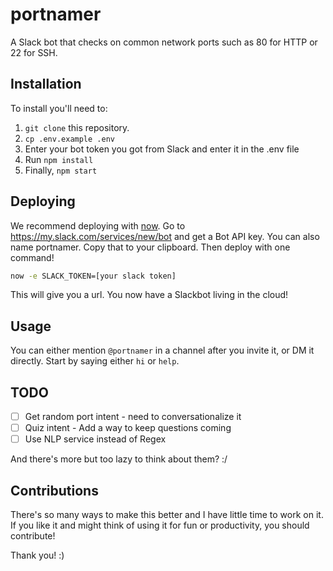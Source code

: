 # portnamer
A Slack bot that checks on common network ports such as 80 for HTTP or 22 for SSH.

## Installation
To install you'll need to:

1. `git clone` this repository.
2. `cp .env.example .env`
3. Enter your bot token you got from Slack and enter it in the .env file
4. Run `npm install`
5. Finally, `npm start`

## Deploying
We recommend deploying with [now](now.sh). Go to https://my.slack.com/services/new/bot and get a Bot API key. You can also name portnamer. Copy that to your clipboard. Then deploy with one command!

```sh
now -e SLACK_TOKEN=[your slack token]
```

This will give you a url. You now have a Slackbot living in the cloud!

## Usage
You can either mention `@portnamer` in a channel after you invite it, or DM it directly. Start by saying either `hi` or `help`.

## TODO
- [ ] Get random port intent - need to conversationalize it
- [ ] Quiz intent - Add a way to keep questions coming
- [ ] Use NLP service instead of Regex

And there's more but too lazy to think about them? :/

## Contributions
There's so many ways to make this better and I have little time to work on it. If you like it and might think of using it for fun or productivity, you should contribute!

Thank you! :)
